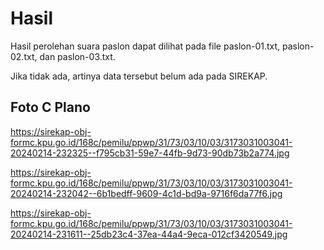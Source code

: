 # Hasil

Hasil perolehan suara paslon dapat dilihat pada file paslon-01.txt, paslon-02.txt, dan paslon-03.txt.

Jika tidak ada, artinya data tersebut belum ada pada SIREKAP.

## Foto C Plano

https://sirekap-obj-formc.kpu.go.id/168c/pemilu/ppwp/31/73/03/10/03/3173031003041-20240214-232325--f795cb31-59e7-44fb-9d73-90db73b2a774.jpg

https://sirekap-obj-formc.kpu.go.id/168c/pemilu/ppwp/31/73/03/10/03/3173031003041-20240214-232042--6b1bedff-9609-4c1d-bd9a-9716f6da77f6.jpg

https://sirekap-obj-formc.kpu.go.id/168c/pemilu/ppwp/31/73/03/10/03/3173031003041-20240214-231611--25db23c4-37ea-44a4-9eca-012cf3420549.jpg
